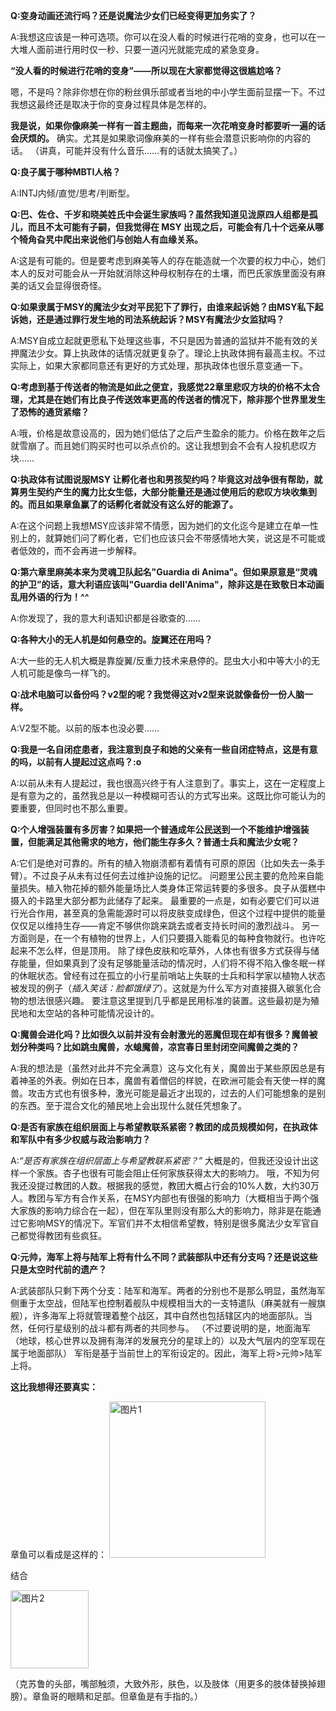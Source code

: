 **Q:变身动画还流行吗？还是说魔法少女们已经变得更加务实了？**

A:我想这应该是一种可选项。你可以在没人看的时候进行花哨的变身，也可以在一大堆人面前进行用时仅一秒、只要一道闪光就能完成的紧急变身。

   **“没人看的时候进行花哨的变身”——所以现在大家都觉得这很尴尬咯？**
 
   嗯，不是吗？除非你想在你的粉丝俱乐部或者当地的中小学生面前显摆一下。不过我想这最终还是取决于你的变身过程具体是怎样的。

   **我是说，如果你像麻美一样有一首主题曲，而每来一次花哨变身时都要听一遍的话会厌烦的。**
     确实。尤其是如果歌词像麻美的一样有些会潜意识影响你的内容的话。
   （讲真，可能并没有什么音乐……有的话就太搞笑了。）




**Q:良子属于哪种MBTI人格？**

A:INTJ内倾/直觉/思考/判断型。


**Q:巴、佐仓、千岁和晓美姓氏中会诞生家族吗？虽然我知道见泷原四人组都是孤儿，而且不太可能有子嗣，但我觉得在 MSY 出现之后，可能会有几十个远亲从哪个犄角旮旯中爬出来说他们与创始人有血缘关系。**

A:这是有可能的。但是要考虑到麻美等人的存在能造就一个次要的权力中心，她们本人的反对可能会从一开始就消除这种母权制存在的土壤，而巴氏家族里面没有麻美的话又会显得很奇怪。


**Q:如果隶属于MSY的魔法少女对平民犯下了罪行，由谁来起诉她？由MSY私下起诉她，还是通过罪行发生地的司法系统起诉？MSY有魔法少女监狱吗？**

A:MSY自成立起就更愿私下处理这些事，不只是因为普通的监狱并不能有效的关押魔法少女。算上执政体的话情况就更复杂了。理论上执政体拥有最高主权。不过实际上，如果大家都同意还有更好的方式处理，那执政体也很乐意变通一下。


**Q:考虑到基于传送者的物流是如此之便宜，我感觉22章里悲叹方块的价格不太合理，尤其是在她们有比良子传送效率更高的传送者的情况下，除非那个世界里发生了恐怖的通货紧缩？**

A:哦，价格是故意设高的，因为她们低估了之后产生盈余的能力。价格在数年之后就雪崩了。而且她们购买时也可以杀点价的。这让我想到会不会有人投机悲叹方块……


**Q:执政体有试图说服MSY 让孵化者也和男孩契约吗？毕竟这对战争很有帮助，就算男生契约产生的魔力比女生低，大部分能量还是通过使用后的悲叹方块收集到的。而且如果章鱼赢了的话孵化者就没有这么好的能源了。**

A:在这个问题上我想MSY应该非常不情愿，因为她们的文化迄今是建立在单一性别上的，就算她们问了孵化者，它们也应该只会不带感情地大笑，说这是不可能或者低效的，而不会再进一步解释。


**Q:第六章里麻美本来为灵魂卫队起名"Guardia di Anima"。但如果原意是“灵魂的护卫”的话，意大利语应该叫"Guardia dell'Anima"，除非这是在致敬日本动画乱用外语的行为！^^**

A:你发现了，我的意大利语知识都是谷歌查的……


**Q:各种大小的无人机是如何悬空的。旋翼还在用吗？**

A:大一些的无人机大概是靠旋翼/反重力技术来悬停的。昆虫大小和中等大小的无人机可能是像鸟一样飞的。


**Q:战术电脑可以备份吗？v2型的呢？我觉得这对v2型来说就像备份一份人脑一样。**

A:V2型不能。以前的版本也没必要……


**Q:我是一名自闭症患者，我注意到良子和她的父亲有一些自闭症特点，这是有意的吗，以前有人提起过这点吗？:o**

A:以前从未有人提起过，我也很高兴终于有人注意到了。事实上，这在一定程度上是有意为之的，虽然我总是以一种模糊可否认的方式写出来。这既比你可能认为的要重要，但同时也不那么重要。


**Q:个人增强装置有多厉害？如果把一个普通成年公民送到一个不能维护增强装置，但能满足其他需求的地方，他们能生存多久？普通士兵和魔法少女呢？**

A:它们是绝对可靠的。所有的植入物崩溃都有着情有可原的原因（比如失去一条手臂）。不过良子从未有过任何去过维护设施的记忆。
问题里公民主要的危险来自能量损失。植入物花掉的额外能量场比人类身体正常运转要的多很多。良子从蛋糕中摄入的卡路里大部分都为此储存了起来。
最重要的一点是，如有必要它们可以进行光合作用，甚至真的急需能源时可以将皮肤变成绿色，但这个过程中提供的能量仅仅足以维持生存——肯定不够供你跳来跳去或者支持长时间的激烈战斗。
另一方面则是，在一个有植物的世界上，人们只要摄入能看见的每种食物就行。也许吃起来不怎么样，但是顶用。
除了绿色皮肤和吃草外，人体也有很多方式获得与储存能量，但如果真到了没有足够能量活动的情况时，人们将不得不陷入像冬眠一样的休眠状态。曾经有过在孤立的小行星前哨站上失联的士兵和科学家以植物人状态被发现的例子（*插入笑话：脸都饿绿了*）。这就是为什么军方对直接摄入碳氢化合物的想法很感兴趣。
要注意这里提到几乎都是民用标准的装置。这些最初是为殖民地和太空站的各种可能情况设计的。



**Q:魔兽会进化吗？比如很久以前并没有会射激光的恶魔但现在却有很多？魔兽被划分种类吗？比如跳虫魔兽，水螅魔兽，凉宫春日里封闭空间魔兽之类的？**

A:我的想法是（虽然对此并不完全满意）这与文化有关，魔兽出于某些原因总是有着神圣的外表。例如在日本，魔兽有着僧侣的样貌，在欧洲可能会有天使一样的魔兽。攻击方式也有很多种，激光可能是最近才出现的，过去的人们可能想象的是别的东西。至于混合文化的殖民地上会出现什么就任凭想象了。


**Q:是否有家族在组织层面上与希望教联系紧密？教团的成员规模如何，在执政体和军队中有多少权威与政治影响力？**

A:*“是否有家族在组织层面上与希望教联系紧密？”*
大概是的，但我还没设计出这样一个家族。杏子也很有可能会阻止任何家族获得太大的影响力。
哦，不知为何我还没提过教团的人数。根据我的感觉，教团大概占行会的10%人数，大约30万人。教团与军方有合作关系，在MSY内部也有很强的影响力（大概相当于两个强大家族的影响力综合在一起），但在军队里则没有那么大的影响力，除非是在能通过它影响MSY的情况下。军官们并不太相信希望教，特别是很多魔法少女军官自己都觉得教团有些疯狂。

**Q:元帅，海军上将与陆军上将有什么不同？武装部队中还有分支吗？还是说这些只是太空时代前的遗产？**

A:武装部队只剩下两个分支：陆军和海军。两者的分别也不是那么明显，虽然海军侧重于太空战，但陆军也控制着舰队中规模相当大的一支特遣队（麻美就有一艘旗舰），许多海军上将就管理着整个战区，其中自然也包括辖区内的地面部队。当然，任何行星级别的战斗都有两者的共同参与。
（不过要说明的是，地面海军（地球，核心世界以及拥有海洋的发展充分的星球上的）以及大气层内的空军现在属于地面部队）
军衔是基于当前世上的军衔设定的。因此，海军上将>元帅>陆军上将。

**这比我想得还要真实：**

章鱼可以看成是这样的：
<img width="250" alt="图片1" src="https://github.com/user-attachments/assets/a03d2d59-5022-4921-9256-7527ec2f8776" />

结合

<img width="125" alt="图片2" src="https://github.com/user-attachments/assets/2834872f-4723-4d20-b8e6-7ecfe1379157" />

（克苏鲁的头部，嘴部触须，大致外形，肤色，以及肢体（用更多的肢体替换掉翅膀）。章鱼哥的眼睛和足部。但章鱼是有手指的。）
